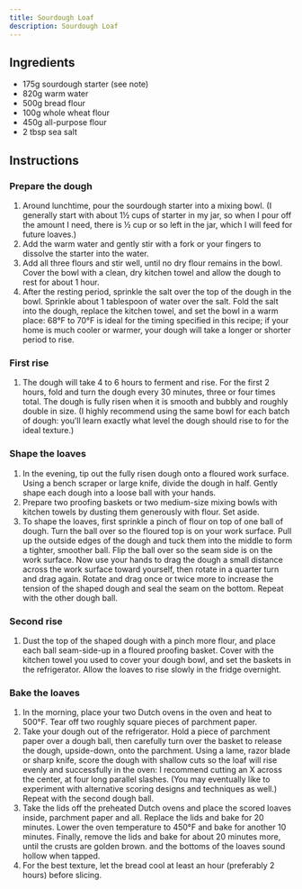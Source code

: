 ```yaml
---
title: Sourdough Loaf
description: Sourdough Loaf
---
```


## Ingredients
* 175g sourdough starter (see note)
* 820g warm water
* 500g bread flour
* 100g whole wheat flour
* 450g all-purpose flour
* 2 tbsp sea salt

## Instructions
### Prepare the dough
1. Around lunchtime, pour the sourdough starter into a mixing bowl. (I generally start with about 1½ cups of starter in my jar, so when I pour off the amount I need, there is ½ cup or so left in the jar, which I will feed for future loaves.)
1. Add the warm water and gently stir with a fork or your fingers to dissolve the starter into the water.
1. Add all three flours and stir well, until no dry flour remains in the bowl. Cover the bowl with a clean, dry kitchen towel and allow the dough to rest for about 1 hour.
1. After the resting period, sprinkle the salt over the top of the dough in the bowl. Sprinkle about 1 tablespoon of water over the salt. Fold the salt into the dough, replace the kitchen towel, and set the bowl in a warm place: 68°F to 70°F is ideal for the timing specified in this recipe; if your home is much cooler or warmer, your dough will take a longer or shorter period to rise.

### First rise
1. The dough will take 4 to 6 hours to ferment and rise. For the first 2 hours, fold and turn the dough every 30 minutes, three or four times total. The dough is fully risen when it is smooth and bubbly and roughly double in size. (I highly recommend using the same bowl for each batch of dough: you'll learn exactly what level the dough should rise to for the ideal texture.)

### Shape the loaves
1. In the evening, tip out the fully risen dough onto a floured work surface. Using a bench scraper or large knife, divide the dough in half. Gently shape each dough into a loose ball with your hands.
1. Prepare two proofing baskets or two medium-size mixing bowls with kitchen towels by dusting them generously with flour. Set aside.
1. To shape the loaves, first sprinkle a pinch of flour on top of one ball of dough. Turn the ball over so the floured top is on your work surface. Pull up the outside edges of the dough and tuck them into the middle to form a tighter, smoother ball. Flip the ball over so the seam side is on the work surface. Now use your hands to drag the dough a small distance across the work surface toward yourself, then rotate in a quarter turn and drag again. Rotate and drag once or twice more to increase the tension of the shaped dough and seal the seam on the bottom. Repeat with the other dough ball.

### Second rise
1. Dust the top of the shaped dough with a pinch more flour, and place each ball seam-side-up in a floured proofing basket. Cover with the kitchen towel you used to cover your dough bowl, and set the baskets in the refrigerator. Allow the loaves to rise slowly in the fridge overnight.

### Bake the loaves
1. In the morning, place your two Dutch ovens in the oven and heat to 500°F. Tear off two roughly square pieces of parchment paper.
1. Take your dough out of the refrigerator. Hold a piece of parchment paper over a dough ball, then carefully turn over the basket to release the dough, upside-down, onto the parchment. Using a lame, razor blade or sharp knife, score the dough with shallow cuts so the loaf will rise evenly and successfully in the oven: I recommend cutting an X across the center, at four long parallel slashes. (You may eventually like to experiment with alternative scoring designs and techniques as well.) Repeat with the second dough ball.
1. Take the lids off the preheated Dutch ovens and place the scored loaves inside, parchment paper and all. Replace the lids and bake for 20 minutes. Lower the oven temperature to 450°F and bake for another 10 minutes. Finally, remove the lids and bake for about 20 minutes more, until the crusts are golden brown. and the bottoms of the loaves sound hollow when tapped.
1. For the best texture, let the bread cool at least an hour (preferably 2 hours) before slicing.